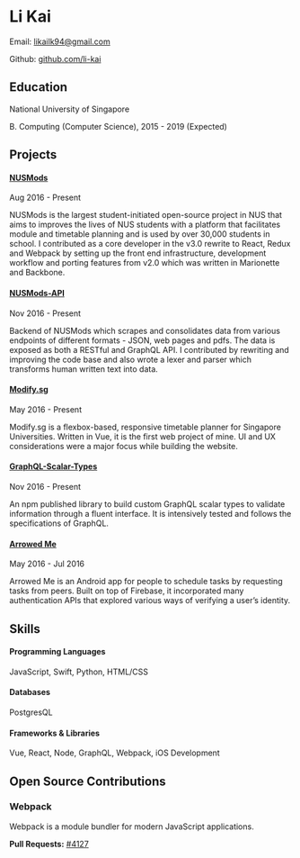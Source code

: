 # Li Kai

Email: <likailk94@gmail.com>

Github: [github.com/li-kai](//github.com/li-kai)

## Education

National University of Singapore

B. Computing (Computer Science), 2015 - 2019 (Expected)

## Projects

#### [NUSMods](v3.nusmods.com)

Aug 2016 - Present

NUSMods is the largest student-initiated open-source project in NUS that aims to improves the lives of NUS students with a platform that facilitates module and timetable planning and is used by over 30,000 students in school. I contributed as a core developer in the v3.0 rewrite to React, Redux and Webpack by setting up the front end infrastructure, development workflow and porting features from v2.0 which was written in Marionette and Backbone.

#### [NUSMods-API](github.com/nusmodifications/nusmods-api)

Nov 2016 - Present

Backend of NUSMods which scrapes and consolidates data from various endpoints of different formats - JSON, web pages and pdfs. The data is exposed as both a RESTful and GraphQL API. I contributed by rewriting and improving the code base and also wrote a lexer and parser which transforms human written text into data.

#### [Modify.sg](modify.sg)

May 2016 - Present

Modify.sg is a flexbox-based, responsive timetable planner for Singapore Universities. Written in Vue, it is the first web project of mine. UI and UX considerations were a major focus while building the website.

#### [GraphQL-Scalar-Types](www.npmjs.com/package/graphql-scalar-types)

Nov 2016 - Present

An npm published library to build custom GraphQL scalar types to validate information through a fluent interface. It is intensively tested and follows the specifications of GraphQL.

#### [Arrowed Me](arrowed.me)

May 2016 - Jul 2016

Arrowed Me is an Android app for people to schedule tasks by requesting tasks from peers. Built on top of Firebase, it incorporated many authentication APIs that explored various ways of verifying a user’s identity.

## Skills

#### Programming Languages

JavaScript, Swift, Python, HTML/CSS

#### Databases

PostgresQL

#### Frameworks & Libraries

Vue, React, Node, GraphQL, Webpack, iOS Development

## Open Source Contributions

### Webpack
Webpack is a module bundler for modern JavaScript applications.

**Pull Requests:**
[#4127](https://github.com/webpack/webpack/pull/4127)
